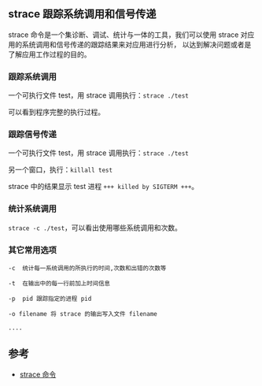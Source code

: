 ## strace 跟踪系统调用和信号传递

strace 命令是一个集诊断、调试、统计与一体的工具，我们可以使用 strace 对应用的系统调用和信号传递的跟踪结果来对应用进行分析，
以达到解决问题或者是了解应用工作过程的目的。

### 跟踪系统调用

一个可执行文件 test，用 strace 调用执行：`strace ./test`

可以看到程序完整的执行过程。

### 跟踪信号传递

一个可执行文件 test，用 strace 调用执行：`strace ./test`

另一个窗口，执行：`killall test`

strace 中的结果显示 test 进程 `+++ killed by SIGTERM +++`。

### 统计系统调用

`strace -c ./test`，可以看出使用哪些系统调用和次数。

### 其它常用选项

```
-c  统计每一系统调用的所执行的时间,次数和出错的次数等

-t  在输出中的每一行前加上时间信息

-p  pid 跟踪指定的进程 pid

-o filename 将 strace 的输出写入文件 filename

....

```

## 参考

* [strace 命令](http://man.linuxde.net/strace)

